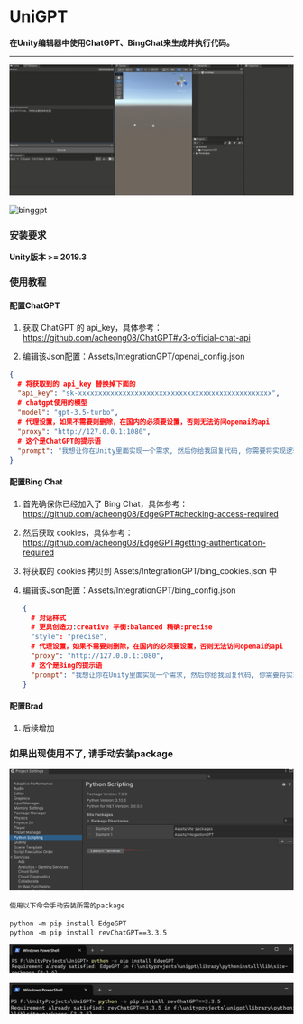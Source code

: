 # UniGPT

**在Unity编辑器中使用ChatGPT、BingChat来生成并执行代码。**

---

![chatgpt](Screenshots/chatgpt.gif)

![binggpt](Screenshots/binggpt.gif)



### 安装要求

**Unity版本 >= 2019.3**

### 使用教程

#### 配置ChatGPT

1. 获取 ChatGPT 的 api_key，具体参考：https://github.com/acheong08/ChatGPT#v3-official-chat-api

2. 编辑该Json配置：Assets/IntegrationGPT/openai_config.json

```json
{
  # 将获取到的 api_key 替换掉下面的
  "api_key": "sk-xxxxxxxxxxxxxxxxxxxxxxxxxxxxxxxxxxxxxxxxxxxxxxxx",
  # chatgpt使用的模型
  "model": "gpt-3.5-turbo",
  # 代理设置，如果不需要则删除，在国内的必须要设置，否则无法访问openai的api
  "proxy": "http://127.0.0.1:1080",
  # 这个是ChatGPT的提示语
  "prompt": "我想让你在Unity里面实现一个需求, 然后你给我回复代码, 你需要将实现逻辑写在TemplateClass中的Test静态方法里面, 我希望我不需要设置任何东西, 只手动调用Test方法后就能得到正确的结果, 我希望你只回复代码, 而不是其他任何内容, 不要注释.\n我的第一个需求是\n"
}
```

#### 配置Bing Chat

1. 首先确保你已经加入了 Bing Chat，具体参考：https://github.com/acheong08/EdgeGPT#checking-access-required

2. 然后获取 cookies，具体参考：https://github.com/acheong08/EdgeGPT#getting-authentication-required

3. 将获取的 cookies 拷贝到 Assets/IntegrationGPT/bing_cookies.json 中

4. 编辑该Json配置：Assets/IntegrationGPT/bing_config.json

   ```json
   {
     # 对话样式
     # 更具创造力:creative 平衡:balanced 精确:precise
     "style": "precise",
     # 代理设置，如果不需要则删除，在国内的必须要设置，否则无法访问openai的api
     "proxy": "http://127.0.0.1:1080",
     # 这个是Bing的提示语
     "prompt": "我想让你在Unity里面实现一个需求, 然后你给我回复代码, 你需要将实现逻辑写在TemplateClass中的Test静态方法里面, 并正确引用命名空间, 我希望我不需要设置任何东西, 只手动调用Test方法后就能得到正确的结果,我希望你只回复代码, 而不是其他任何内容, 不要注释.\n我的第一个需求是\n"
   }
   ```

#### 配置Brad

1. 后续增加





### 如果出现使用不了, 请手动安装package

![image-20230324020733689](Screenshots/image-20230324020733689.png)

```
使用以下命令手动安装所需的package

python -m pip install EdgeGPT
python -m pip install revChatGPT==3.3.5
```

![image-20230324021009501](Screenshots/image-20230324021009501.png)

![image-20230324021128716](Screenshots/image-20230324021128716.png)
